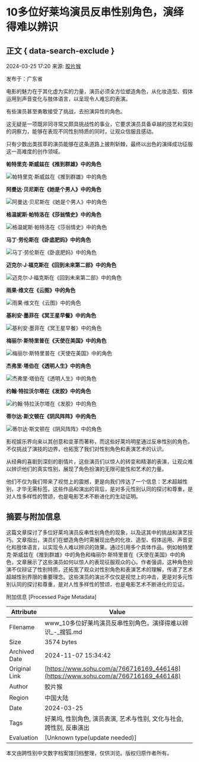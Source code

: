 # 10多位好莱坞演员反串性别角色，演绎得难以辨识

## 正文 { data-search-exclude }


2024-03-25 17:20 来源: [胶片猴](https://www.sohu.com/a/766716169_446148?spm=smpc.content-abroad.content.1.1730993609679LrtNEFj)

发布于：广东省

电影的魅力在于其化虚为实的力量，演员必须全方位塑造角色，从化妆造型、假体运用到声音变化与肢体语言，以呈现令人难忘的表演。

有些演员甚至勇敢接受了挑战，去扮演异性的角色。

这无疑是一项既非同寻常又颇具挑战性的事业，它要求演员具备卓越的技艺和深刻的洞察力，能够在表现不同性别特质的同时，让观众信服且感动。

只有少数出类拔萃的演员能够在这条道路上披荆斩棘，最终以出色的演绎成功征服这一高难度的创作领域。

**帕特里克·斯威兹在《推到群雄》中的角色**

![帕特里克·斯威兹在《推到群雄》中的角色](https://q3.itc.cn/images01/20240325/0f66dc74c944448d8c2819d569ceea82.jpeg)

**阿曼达·贝尼斯在《她是个男人》中的角色**

![阿曼达·贝尼斯在《她是个男人》中的角色](https://q4.itc.cn/images01/20240325/14ae3e9820494401a29a1f2beec793a8.jpeg)

**格温妮斯·帕特洛在《莎翁情史》中的角色**

![格温妮斯·帕特洛在《莎翁情史》中的角色](https://q5.itc.cn/images01/20240325/6df42cfdad5c424eac31542773c7928c.jpeg)

**马丁·劳伦斯在《卧底肥妈》中的角色**

![马丁·劳伦斯在《卧底肥妈》中的角色](https://q6.itc.cn/images01/20240325/34882a6d08d94954adc7f3206be485e3.jpeg)

**迈克尔·J·福克斯在《回到未来第二部》中的角色**

![迈克尔·J·福克斯在《回到未来第二部》中的角色](https://q3.itc.cn/images01/20240325/4ed6277b899f4b0caddf4435c9e12eb1.jpeg)

**雨果·维文在《云图》中的角色**

![雨果·维文在《云图》中的角色](https://q9.itc.cn/images01/20240325/04261f2836f04772934641e3da7db648.jpeg)

**基利安·墨菲在《冥王星早餐》中的角色**

![基利安·墨菲在《冥王星早餐》中的角色](https://q5.itc.cn/images01/20240325/42bbbdfc7f26439ead13bcf989a0ea89.jpeg)

**梅丽尔·斯特里普在《天使在美国》中的角色**

![梅丽尔·斯特里普在《天使在美国》中的角色](https://q2.itc.cn/images01/20240325/1f6c905b82774622a2a557ffa5c923f2.jpeg)

**杰弗里·塔伯在《透明人生》中的角色**

![杰弗里·塔伯在《透明人生》中的角色](https://q5.itc.cn/images01/20240325/72fbc7a54b0a4be6801252e35149206d.jpeg)

**约翰·特拉沃尔塔在《发胶》中的角色**

![约翰·特拉沃尔塔在《发胶》中的角色](https://q8.itc.cn/images01/20240325/30107f8bac1f43a0a0e9fb408038b316.jpeg)

**蒂尔达·斯文顿在《阴风阵阵》中的角色**

![蒂尔达·斯文顿在《阴风阵阵》中的角色](https://q8.itc.cn/images01/20240325/373ccdf4c89849a082f2a039d526425d.jpeg)

影视娱乐界向来以其创意和变革而著称，而这些好莱坞明星通过反串性别的角色，不仅挑战了演技的边界，也拓宽了我们对性别角色和表演艺术的认识。

从经典的喜剧到深刻的剧情片，这些演员们以惊人的转变和精湛的表演，让观众难以辨识他们的真实性别，展现了角色扮演的无限可能性和艺术的力量。

他们不仅为我们带来了视觉上的震撼，更是向我们传达了一个信息：艺术超越性别，才华无需标签。这些作品和演出的背后，是对多元性别认同的探讨和尊重，是对人性多样性的赞颂，也是电影艺术不断进化的生动证明。

## 摘要与附加信息

<!-- tcd_abstract -->
这篇文章探讨了多位好莱坞演员反串性别角色的现象，以及这其中的挑战和演艺技巧。文章指出，演员们在塑造角色时需展现出色的化妆、造型、假体运用、声音变化和肢体语言，以实现令人难以辨识的效果。通过引用多个具体作品，例如帕特里克·斯威兹在《推到群雄》中的角色和梅丽尔·斯特里普在《天使在美国》中的角色，文章展示了这些演员如何以惊人的表现征服观众的心。作者强调，这种角色扮演不仅辩证了性别特质，还拓宽了观众对性别角色和表演艺术的理解，传递了艺术超越性别界限的重要理念。这些演员的演出不仅仅是视觉上的冲击，更是对多元性别认同的探讨和尊重，是对人性多样性的赞颂，也是电影艺术不断进化的见证。
<!-- tcd_abstract_end -->

附加信息 [Processed Page Metadata]

| Attribute       | Value                                  |
|-----------------|----------------------------------------|
| Filename        | www_10多位好莱坞演员反串性别角色，演绎得难以辨识_-_搜狐.md                             |
| Size            | 3574 bytes                           |
| Archived Date   | 2024-11-07 15:34:42                             |
| Original Link   | [https://www.sohu.com/a/766716169_446148](https://www.sohu.com/a/766716169_446148)                       |
| Author          | 胶片猴                               |
| Region          | 中国大陆                               |
| Date            | 2024-03-25                                 |
| Tags            | 好莱坞, 性别角色, 演员表演, 艺术与性别, 文化与社会, 跨性别, 反串演出                                 |
| Evaluation            | [Unknown type(update needed)]                                 |
<!-- tcd_table_end -->

本文由跨性别中文数字档案馆归档整理，仅供浏览。版权归原作者所有。

